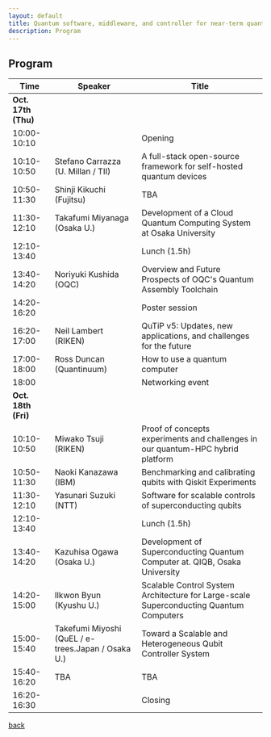```yaml
---
layout: default
title: Quantum software, middleware, and controller for near-term quantum computing systems
description: Program
---
```


## Program

| Time        | Speaker | Title |
|-------------|---------|-------|
| **Oct. 17th (Thu)** | | |
| 10:00-10:10 | | Opening |
| 10:10-10:50 | Stefano Carrazza (U. Millan / TII) | A full-stack open-source framework for self-hosted quantum devices |
| 10:50-11:30 | Shinji Kikuchi (Fujitsu) | TBA |
| 11:30-12:10 | Takafumi Miyanaga (Osaka U.) | Development of a Cloud Quantum Computing System at Osaka University |
| 12:10-13:40 | | Lunch (1.5h) |
| 13:40-14:20 | Noriyuki Kushida (OQC) | Overview and Future Prospects of OQC's Quantum Assembly Toolchain |
| 14:20-16:20 | | Poster session |
| 16:20-17:00 | Neil Lambert (RIKEN) | QuTiP v5: Updates, new applications, and challenges for the future |
| 17:00-18:00 | Ross Duncan (Quantinuum) | How to use a quantum computer |
| 18:00 | | Networking event |
| **Oct. 18th (Fri)** | | |
| 10:10-10:50 | Miwako Tsuji (RIKEN) | Proof of concepts experiments and challenges in our quantum-HPC hybrid platform |
| 10:50-11:30 | Naoki Kanazawa (IBM) | Benchmarking and calibrating qubits with Qiskit Experiments |
| 11:30-12:10 | Yasunari Suzuki (NTT) | Software for scalable controls of superconducting qubits |
| 12:10-13:40 | | Lunch (1.5h) |
| 13:40-14:20 | Kazuhisa Ogawa (Osaka U.) | Development of Superconducting Quantum Computer at. QIQB, Osaka University |
| 14:20-15:00 | Ilkwon Byun (Kyushu U.) | Scalable Control System Architecture for Large-scale Superconducting Quantum Computers |
| 15:00-15:40 | Takefumi Miyoshi (QuEL / e-trees.Japan / Osaka U.) | Toward a Scalable and Heterogeneous Qubit Controller System |
| 15:40-16:20 | TBA | TBA |
| 16:20-16:30 | | Closing |


[back](./)
